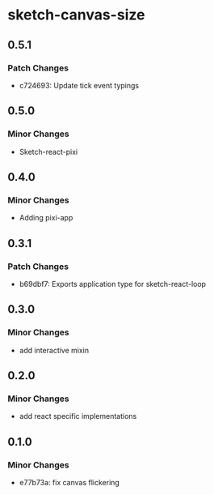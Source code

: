 # sketch-canvas-size

## 0.5.1

### Patch Changes

- c724693: Update tick event typings

## 0.5.0

### Minor Changes

- Sketch-react-pixi

## 0.4.0

### Minor Changes

- Adding pixi-app

## 0.3.1

### Patch Changes

- b69dbf7: Exports application type for sketch-react-loop

## 0.3.0

### Minor Changes

- add interactive mixin

## 0.2.0

### Minor Changes

- add react specific implementations

## 0.1.0

### Minor Changes

- e77b73a: fix canvas flickering

